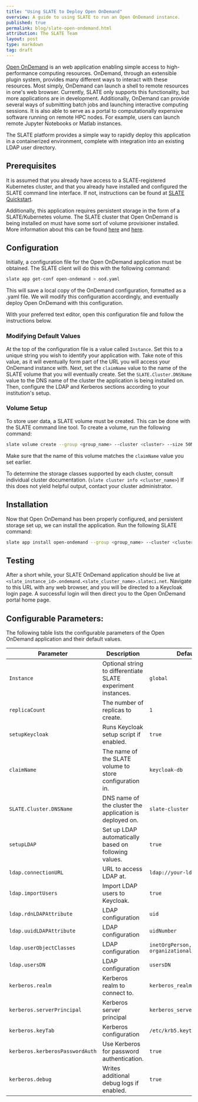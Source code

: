 ```yaml
---
title: "Using SLATE to Deploy Open OnDemand"
overview: A guide to using SLATE to run an Open OnDemand instance.
published: true
permalink: blog/slate-open-ondemand.html
attribution: The SLATE Team
layout: post
type: markdown
tag: draft
---
```



[Open OnDemand](https://openondemand.org/) is an web application enabling simple access to high-performance computing resources.
OnDemand, through an extensible plugin system, provides many different ways to interact with these resources.
Most simply, OnDemand can launch a shell to remote resources in one's web browser.
Currently, SLATE only supports this functionality, but more applications are
in development.
Additionally, OnDemand can provide several ways of submitting batch jobs and launching interactive computing sessions.
It is also able to serve as a portal to computationally expensive software running on remote HPC nodes.
For example, users can launch remote Jupyter Notebooks or Matlab instances.

The SLATE platform provides a simple way to rapidly deploy this application in
a containerized environment, complete with integration into an existing LDAP user directory.


<!--end_excerpt-->


## Prerequisites

It is assumed that you already have access to a SLATE-registered Kubernetes
cluster, and that you already have installed and configured the SLATE command
line interface.  If not, instructions can be found at 
[SLATE Quickstart](https://slateci.io/docs/quickstart/).  

Additionally, this application requires persistent storage in the form of a
SLATE/Kubernetes volume. The SLATE cluster that Open OnDemand is being 
installed on must have some sort of volume provisioner installed.
More information about this can be found [here](https://slateci.io/docs/tools/client-manual.html#volume-commands) and [here](https://slateci.io/blog/persistent-volumes.html).


## Configuration

Initially, a configuration file for the Open OnDemand application must be
obtained. The SLATE client will do this with the following command:
```bash
slate app get-conf open-ondemand > ood.yaml
```

This will save a local copy of the OnDemand configuration, formatted as a 
.yaml file. We will modify this configuration accordingly, and eventually 
deploy Open OnDemand with this configuration.

With your preferred text editor, open this configuration file and follow the 
instructions below.


### Modifying Default Values

At the top of the configuration file is a value called `Instance`.
Set this to a unique string you wish to identify your application with.
Take note of this value, as it will eventually form part of the URL you will access your OnDemand instance with.
Next, set the `claimName` value to the name of the SLATE volume that you will eventually create.
Set the `SLATE.Cluster.DNSName` value to the DNS name of the cluster the application is being installed on.
Then, configure the LDAP and Kerberos sections according to your institution's setup.



### Volume Setup

To store user data, a SLATE volume must be created.
This can be done with the SLATE command line tool. To create a volume, run the
following command:
```bash
slate volume create --group <group_name> --cluster <cluster> --size 50M --storageClass <storage_class> <slate_volume_name>
```
Make sure that the name of this volume matches the `claimName` value you set earlier.

To determine the storage classes supported by each cluster, consult individual
cluster documentation. (`slate cluster info <cluster_name>`) If this does not
yield helpful output, contact your cluster administrator.



## Installation

Now that Open OnDemand has been properly configured, and persistent storage set
up, we can install the application. Run the following SLATE command:
```bash
slate app install open-ondemand --group <group_name> --cluster <cluster> --conf /path/to/ood.yaml
```


## Testing

After a short while, your SLATE OnDemand application should be live at
`<slate_instance_id>.ondemand.<slate_cluster_name>.slateci.net`.
Navigate to this URL with any web browser, and you will be directed to a
Keycloak login page. A successful login will then direct you to the Open OnDemand portal home page.


## Configurable Parameters:

The following table lists the configurable parameters of the Open OnDemand application and their default values.

|           Parameter           |           Description           |           Default           |
|-------------------------------|---------------------------------|-----------------------------|
|`Instance`| Optional string to differentiate SLATE experiment instances. |`global`|
|`replicaCount`| The number of replicas to create. |`1`|
|`setupKeycloak`| Runs Keycloak setup script if enabled. |`true`|
|`claimName`| The name of the SLATE volume to store configuration in. |`keycloak-db`| 
|`SLATE.Cluster.DNSName`| DNS name of the cluster the application is deployed on. |`slate-cluster`|
|`setupLDAP`| Set up LDAP automatically based on following values. |`true`| 
|`ldap.connectionURL`| URL to access LDAP at. |`ldap://your-ldap-here`| 
|`ldap.importUsers`| Import LDAP users to Keycloak. |`true`| 
|`ldap.rdnLDAPAttribute`| LDAP configuration |`uid`| 
|`ldap.uuidLDAPAttribute`| LDAP configuration |`uidNumber`| 
|`ldap.userObjectClasses`| LDAP configuration |`inetOrgPerson, organizationalPerson`| 
|`ldap.usersDN`| LDAP configuration |`usersDN`| 
|`kerberos.realm`| Kerberos realm to connect to. |`kerberos_realm`| 
|`kerberos.serverPrincipal`| Kerberos server principal |`kerberos_server_principal`| 
|`kerberos.keyTab`| Kerberos configuration |`/etc/krb5.keytab`| 
|`kerberos.kerberosPasswordAuth`| Use Kerberos for password authentication. |`true`| 
|`kerberos.debug`| Writes additional debug logs if enabled. |`true`| 

